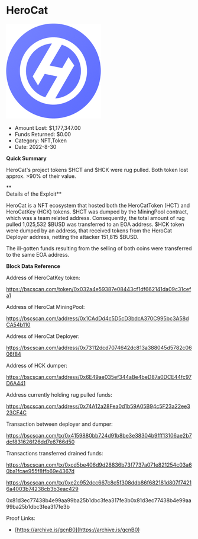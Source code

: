# HeroCat
![HeroCat](/rektimages/HeroCat.png)
- Amount Lost: $1,177,347.00
- Funds Returned: $0.00
- Category: NFT,Token
- Date: 2022-8-30

**Quick Summary**

HeroCat's project tokens $HCT and $HCK were rug pulled. Both token lost approx. >90% of their value.  

 **  
Details of the Exploit**

HeroCat is a NFT ecosystem that hosted both the HeroCatToken (HCT) and HeroCatKey (HCK) tokens. $HCT was dumped by the MiningPool contract, which was a team related address. Consequently, the total amount of rug pulled 1,025,532 $BUSD was transferred to an EOA address. $HCK token were dumped by an address, that received tokens from the HeroCat Deployer address, netting the attacker 151,815 $BUSD.

The ill-gotten funds resulting from the selling of both coins were transferred to the same EOA address. 

  


 **Block Data Reference**

Address of HeroCatKey token:

https://bscscan.com/token/0x032a4e59387e08443cf1df662141da09c31cefa1

Address of HeroCat MiningPool:

https://bscscan.com/address/0x1CAdDd4c5D5cD3bdcA370C995bc3A58dCA54b110

Address of HeroCat Deployer:

https://bscscan.com/address/0x73112dcd7074642dc813a388045d5782c0606f84

Address of HCK dumper:

https://bscscan.com/address/0x6E49ae035ef344aBe4beD87a0DCE44fc97D6A441

Address currently holding rug pulled funds:

https://bscscan.com/address/0x74A12a28Fea0d1b59A05B94c5F23a22ee323CF4C

Transaction between deployer and dumper:

https://bscscan.com/tx/0x4159880bb724d91b8be3e38304b9fff13106ae2b7dcf831626f26dd7e6766d50

Transactions transferred drained funds:

https://bscscan.com/tx/0xcd5be406d9d28836b73f7737a071e821254c03a60ba1fcae955f8ffb69e4367d

https://bscscan.com/tx/0xe2c952dcc667c8c5f308ddb86f682181d807f74216a4003b74238cb3b3eac429

  


  


0x81d3ec77438b4e99aa99ba25b1dbc3fea317fe3b0x81d3ec77438b4e99aa99ba25b1dbc3fea317fe3b


Proof Links:
- [https://archive.is/gcnB0](https://archive.is/gcnB0)


